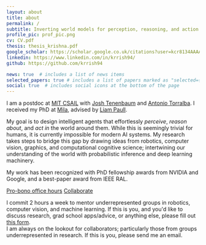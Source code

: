 ```yaml
---
layout: about
title: about
permalink: /
subtitle: Inverting world models for perception, reasoning, and action
profile_pic: prof_pic.png
cv: CV.pdf
thesis: thesis_krishna.pdf
google_scholar: https://scholar.google.co.uk/citations?user=kcr8134AAAAJ
linkedin: https://www.linkedin.com/in/krrish94/
github: https://github.com/krrish94

news: true  # includes a list of news items
selected_papers: true # includes a list of papers marked as "selected={true}"
social: true  # includes social icons at the bottom of the page
---
```


I am a postdoc at [MIT CSAIL](https://www.csail.mit.edu/) with [Josh Tenenbaum](http://web.mit.edu/cocosci/josh.html) and [Antonio Torralba](https://web.mit.edu/torralba/www/). I received my PhD at [Mila](https://mila.quebec/en/), advised by [Liam Paull](http://liampaull.ca/).

My goal is to design intelligent agents that effortlessly *perceive*, *reason about*, and *act in* the world around them. While this is seemingly trivial for humans, it is currently impossible for modern AI systems. My research takes steps to bridge this gap by drawing ideas from robotics, computer vision, graphics, and computational cognitive science; intertwining our understanding of the world with probabilistic inference and deep learning machinery.

My work has been recognized with PhD fellowship awards from NVIDIA and Google, and a best-paper award from IEEE RAL.

<p>
  <a class="btn btn-outline-secondary" data-toggle="collapse" href="#probonoButton" role="button" aria-expanded="false" aria-controls="collapsibleButton">Pro-bono office hours</a>
  <a class="btn btn-outline-secondary" data-toggle="collapse" href="#collabButton" role="button" aria-expanded="false" aria-controls="collapsibleButton">Collaborate</a>
</p>
<div class="row">
  <div class="col">
    <div class="collapse multi-collapse" id="probonoButton">
      <div class="card card-body" style="display: inline-block;">
        I commit 2 hours a week to mentor underrepresented groups in robotics, computer vision, and machine learning. If this is you, and you'd like to discuss research, grad school apps/advice, or anything else, please fill out <a href="https://docs.google.com/forms/d/e/1FAIpQLSc5F-ZuxaeJn6W4oQKDvuItXE7OuV2s0s0vZXE1QB5EzizbwQ/viewform">this form</a>.
      </div>
    </div>
    <div class="collapse multi-collapse" id="collabButton">
      <div class="card card-body" style="display: inline-block;">
        I am always on the lookout for collaborators; particularly those from groups underrepresented in research. If this is you, please send me an email.
      </div>
    </div>
  </div>
</div>

